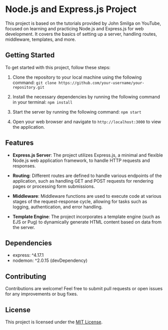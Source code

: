 
# Node.js and Express.js Project

This project is based on the tutorials provided by John Smilga on YouTube, focused on learning and practicing Node.js and Express.js for web development. It covers the basics of setting up a server, handling routes, middleware, templates, and more.

## Getting Started

To get started with this project, follow these steps:

1. Clone the repository to your local machine using the following command:
`git clone https://github.com/your-username/your-repository.git `

2. Install the necessary dependencies by running the following command in your terminal:
`npm install`

3. Start the server by running the following command:
`npm start`

4. Open your web browser and navigate to `http://localhost:3000` to view the application.

## Features

- **Express.js Server**: The project utilizes Express.js, a minimal and flexible Node.js web application framework, to handle HTTP requests and responses.

- **Routing**: Different routes are defined to handle various endpoints of the application, such as handling GET and POST requests for rendering pages or processing form submissions.

- **Middleware**: Middleware functions are used to execute code at various stages of the request-response cycle, allowing for tasks such as logging, authentication, and error handling.

- **Template Engine**: The project incorporates a template engine (such as EJS or Pug) to dynamically generate HTML content based on data from the server.

## Dependencies

- express: ^4.17.1
- nodemon: ^2.0.15 (devDependency)

## Contributing

Contributions are welcome! Feel free to submit pull requests or open issues for any improvements or bug fixes.

## License

This project is licensed under the [MIT License](https://opensource.org/licenses/MIT).

